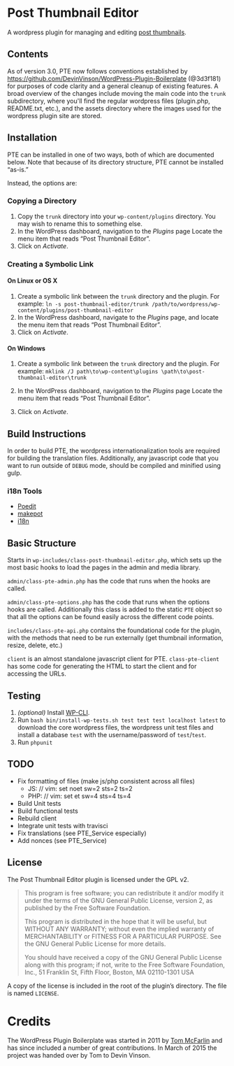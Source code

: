 # Post Thumbnail Editor

A wordpress plugin for managing and editing [post thumbnails][pt].

[pt]: http://codex.wordpress.org/Post_Thumbnails

## Contents

As of version 3.0, PTE now follows conventions established by
<https://github.com/DevinVinson/WordPress-Plugin-Boilerplate> (@3d3f181) for
purposes of code clarity and a general cleanup of existing features. A broad
overview of the changes include moving the main code into the `trunk`
subdirectory, where you'll find the regular wordpress files (plugin.php,
README.txt, etc.), and the assets directory where the images used for the
wordpress plugin site are stored.

## Installation

PTE can be installed in one of two ways, both of which are documented below. Note that because of its directory structure, PTE cannot be installed “as-is.”

Instead, the options are:

### Copying a Directory

1. Copy the `trunk` directory into your `wp-content/plugins` directory. You may
   wish to rename this to something else.
2. In the WordPress dashboard, navigation to the *Plugins* page
   Locate the menu item that reads “Post Thumbnail Editor”.
3. Click on *Activate*.

### Creating a Symbolic Link

#### On Linux or OS X

1. Create a symbolic link between the `trunk` directory and the plugin. For
   example: `ln -s post-thumbnail-editor/trunk /path/to/wordpress/wp-content/plugins/post-thumbnail-editor`
2. In the WordPress dashboard, navigate to the *Plugins* page, and
   locate the menu item that reads “Post Thumbnail Editor”.
3. Click on *Activate*.

#### On Windows

1. Create a symbolic link between the `trunk` directory and the plugin. For
   example: `mklink /J path\to\wp-content\plugins \path\to\post-thumbnail-editor\trunk`

2. In the WordPress dashboard, navigation to the *Plugins* page
   Locate the menu item that reads “Post Thumbnail Editor”.

3. Click on *Activate*.

## Build Instructions

In order to build PTE, the wordpress internationalization tools are required for
building the translation files.  Additionally, any javascript code that you want
to run outside of `DEBUG` mode, should be compiled and minified using gulp.

### i18n Tools

* [Poedit](http://www.poedit.net/)
* [makepot](http://i18n.svn.wordpress.org/tools/trunk/)
* [i18n](https://github.com/grappler/i18n)

## Basic Structure

Starts in `wp-includes/class-post-thumbnail-editor.php`, which sets up the most
basic hooks to load the pages in the admin and media library.

`admin/class-pte-admin.php` has the code that runs when the hooks are called.

`admin/class-pte-options.php` has the code that runs when the options hooks
are called.  Additionally this class is added to the static `PTE` object so that
all the options can be found easily across the different code points.

`includes/class-pte-api.php` contains the foundational code for the plugin, with
the methods that need to be run externally (get thumbnail information, resize,
delete, etc.)

`client` is an almost standalone javascript client for PTE. `class-pte-client`
has some code for generating the HTML to start the client and for accessing the
URLs.

## Testing

1. *(optional)* Install [WP-CLI][cli].
2. Run `bash bin/install-wp-tests.sh test test test localhost latest` to
   download the core wordpress files, the wordpress unit test files and install
   a database `test` with the username/password of `test`/`test`.
3. Run `phpunit`

[cli]: http://wp-cli.org/

## TODO

* Fix formatting of files (make js/php consistent across all files)
   * JS: // vim: set noet sw=2 sts=2 ts=2
   * PHP: // vim: set et sw=4 sts=4 ts=4
* Build Unit tests
* Build functional tests
* Rebuild client
* Integrate unit tests with travisci
* Fix translations (see PTE_Service especially)
* Add nonces (see PTE_Service)

## License

The Post Thumbnail Editor plugin is licensed under the GPL v2.

> This program is free software; you can redistribute it and/or modify it under
> the terms of the GNU General Public License, version 2, as published by the
> Free Software Foundation.
>
> This program is distributed in the hope that it will be useful, but WITHOUT
> ANY WARRANTY; without even the implied warranty of MERCHANTABILITY or FITNESS
> FOR A PARTICULAR PURPOSE. See the GNU General Public License for more details.
>
> You should have received a copy of the GNU General Public License along with
> this program; if not, write to the Free Software Foundation, Inc., 51 Franklin
> St, Fifth Floor, Boston, MA 02110-1301 USA

A copy of the license is included in the root of the plugin’s directory. The file is named `LICENSE`.

# Credits

The WordPress Plugin Boilerplate was started in 2011 by [Tom McFarlin](http://twitter.com/tommcfarlin/) and has since included a number of great contributions. In March of 2015 the project was handed over by Tom to Devin Vinson.
